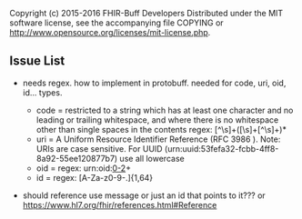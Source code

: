 Copyright (c) 2015-2016 FHIR-Buff Developers
Distributed under the MIT software license, see the accompanying
file COPYING or http://www.opensource.org/licenses/mit-license.php.

## Issue List

* needs regex.  how to implement in protobuff. needed for code, uri, oid, id... types.
  * code = restricted to a string which has at least one character and no leading or trailing whitespace, and where there is no whitespace other than single spaces in the contents regex: [^\s]+([\s]+[^\s]+)*
  * uri = A Uniform Resource Identifier Reference (RFC 3986 ). Note: URIs are case sensitive. For UUID (urn:uuid:53fefa32-fcbb-4ff8-8a92-55ee120877b7) use all lowercase
  * oid = regex: urn:oid:[0-2](\.[1-9]\d*)+
  * id = regex: [A-Za-z0-9\-\.]{1,64}
  
* should reference use message or just an id that points to it??? or https://www.hl7.org/fhir/references.html#Reference  
  
  
